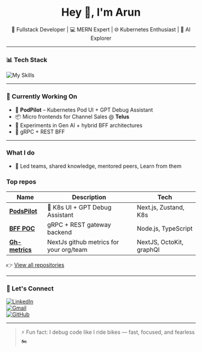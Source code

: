 <h1 align="center">Hey 👋, I'm Arun</h1>
<p align="center">
  🚀 Fullstack Developer | 💻 MERN Expert | 🌐 Kubernetes Enthusiast | 🧠 AI Explorer
</p>

---

### 📊 Tech Stack
![My Skills](https://skillicons.dev/icons?i=react,redux,nodejs,graphql,mongodb,ts,js,html,css,nextjs,express,docker,kubernetes,gcp,git)

---

### 🧠 Currently Working On
- 🚀 **PodPilot** – Kubernetes Pod UI + GPT Debug Assistant  
- 📦 Micro frontends for Channel Sales @ **Telus**  
- 🤖 Experiments in Gen AI + hybrid BFF architectures
- 🧠 gRPC + REST BFF  

---

### What I do 
- 👥 Led teams, shared knowledge, mentored peers, Learn from them  

### Top repos

| Name | Description | Tech |
|------|-------------|------|
| [**PodsPilot**](https://github.com/ArunNGun/podspilot) | 🚀 K8s UI + GPT Debug Assistant | Next.js, Zustand, K8s |
| [**BFF POC**](https://github.com/ArunNGun/bff-poc) | gRPC + REST gateway backend | Node.js, TypeScript |
| [**Gh-metrics**](https://github.com/ArunNGun/git-metrics) |NextJs github metrics for your org/team | NextJS, OctoKit, graphQl|

👉 [View all repositories](https://github.com/ArunNGun?tab=repositories)

---

### 🤝 Let's Connect

[![LinkedIn](https://img.shields.io/badge/LinkedIn-blue?style=for-the-badge&logo=linkedin)](https://linkedin.com/in/a--k)  
[![Gmail](https://img.shields.io/badge/Gmail-red?style=for-the-badge&logo=gmail)](mailto:chaudharyarun5797@gmail.com)  
[![GitHub](https://img.shields.io/badge/GitHub-grey?style=for-the-badge&logo=github)](https://github.com/ArunNGun)

---

> ⚡ Fun fact: I debug code like I ride bikes — fast, focused, and fearless 🏍️
